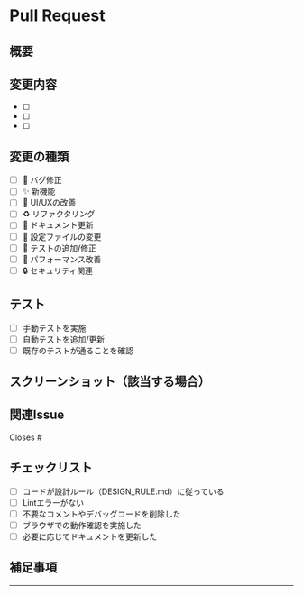 <!--To GitHub Copilot(Reviewer), Please review this PR in Japanese. -->
<!-- for GitHub Copilot review rule -->
<!--
レビューする際には、以下のprefix(接頭辞)をつけてください
[must]  
[imo] (in my opinion)  
[nits](nitpick) 
[ask]  
[fyi]

レビューの品質向上のため、以下の基準に従ってコメントしてください：

【必須レビュー項目】（必ずコメントすべき問題）
- セキュリティ脆弱性（XSS、SQLインジェクション、認証不備など）
- メモリリーク、無限ループなどの重大なバグ
- パフォーマンスを著しく悪化させる処理
- データ損失の可能性がある処理
- 本番環境で障害を起こす可能性のあるコード

【判断基準】（以下に該当する場合のみコメント）
1. 機能要件を満たしていない場合
2. エラーハンドリングが不適切で例外が発生する可能性
3. ビジネスロジックに明らかな誤りがある場合
4. コードの保守性を著しく下げる実装（可読性、拡張性）
5. 既存の設計原則やアーキテクチャから大きく逸脱している場合

【コメント不要】（以下は指摘しない）
- 個人の好みやスタイルの違い（フォーマッタで解決可能なもの）
- 軽微な命名の改善提案（機能に影響しない場合）
- 「良い実装ですね」「問題ありません」などの承認コメント
- 既にLintルールで検出される問題
- 動作に影響しない小さなリファクタリング提案
- PRの説明文に既に記載されている内容の確認

【コメント形式】
- 問題を指摘するだけでなく、具体的な解決策も提示する
- 「〜すべきです」ではなく「〜することで〜の問題を解決できます」の形で書く
- コードサンプルを含める（可能な場合）

【LLM as a Judge: セルフチェック必須】
コメントを投稿する前に、以下の評価基準で自分のコメントを100点満点で採点してください：

■ 評価基準（各20点満点）
1. 【必要性】: このコメントは本当に必要か？（20点）
   - 機能やセキュリティに影響する: 20点
   - 保守性に大きく影響する: 15点
   - 軽微だが価値がある: 10点
   - 不要なコメント: 0点

2. 【具体性】: 解決策が具体的で実行可能か？（20点）
   - コードサンプル付きの具体的解決策: 20点
   - 明確な修正方法の提示: 15点
   - 改善方向性の提示: 10点
   - 抽象的な指摘のみ: 5点

3. 【建設性】: 開発者の成長に寄与するか？（20点）
   - 学習価値が高い指摘: 20点
   - 良い実装パターンの提示: 15点
   - 理由の説明付き: 10点
   - 批判のみで学びがない: 0点

4. 【正確性】: 指摘内容が技術的に正しいか？（20点）
   - 完全に正確: 20点
   - おおむね正確: 15点
   - 一部不正確: 10点
   - 間違った指摘: 0点

5. 【効率性】: レビュー時間を有効活用しているか？（20点）
   - 重要な問題の指摘: 20点
   - 中程度の重要性: 15点
   - 軽微だが価値あり: 10点
   - 時間の無駄: 0点

■ 投稿基準
- 90点以上: 即座に投稿
- 70-89点: 改善してから投稿
- 70点未満: 投稿しない（削除）

■ 改善プロセス
70-89点のコメントは以下を実行：
1. 低得点の項目を特定
2. より具体的な解決策を追加
3. 学習価値を高める説明を追加
4. 再評価して90点以上になるまで改善
5. 改善できない場合は投稿しない
-->
<!-- for GitHub Copilot review  rule-->

<!--To GitHub Copilot(Reviewer), Please review this PR in Japanese. -->

# Pull Request

## 概要
<!-- このPRで何を実装/修正したか簡潔に説明してください -->

## 変更内容
<!-- 具体的な変更点をリストアップしてください -->
- [ ] 
- [ ] 
- [ ] 

## 変更の種類
<!-- 該当するものにチェックを入れてください -->
- [ ] 🐛 バグ修正
- [ ] ✨ 新機能
- [ ] 💄 UI/UXの改善
- [ ] ♻️ リファクタリング
- [ ] 📝 ドキュメント更新
- [ ] 🔧 設定ファイルの変更
- [ ] 🧪 テストの追加/修正
- [ ] 🚀 パフォーマンス改善
- [ ] 🔒 セキュリティ関連

## テスト
<!-- テスト方法や確認事項を記載してください -->
- [ ] 手動テストを実施
- [ ] 自動テストを追加/更新
- [ ] 既存のテストが通ることを確認

## スクリーンショット（該当する場合）
<!-- UIの変更がある場合は、Before/Afterのスクリーンショットを添付してください -->

## 関連Issue
<!-- 関連するIssueがあれば記載してください -->
Closes #

## チェックリスト
- [ ] コードが設計ルール（DESIGN_RULE.md）に従っている
- [ ] Lintエラーがない
- [ ] 不要なコメントやデバッグコードを削除した
- [ ] ブラウザでの動作確認を実施した
- [ ] 必要に応じてドキュメントを更新した

## 補足事項
<!-- その他、レビュー時に注意してほしい点や背景情報があれば記載してください -->

---
